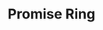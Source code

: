 ---
abv: 6.2%
alt:
availability: Keg
bitterness: 
description: Promise Ring is our Hazy IPA with Citra and Azacca hops. We used a large percentage of wheat for a full mouthfeel and the bitterness is restrained. Notes of pineapple and grapefruit.
gravity: 
hops: 
ibu: 55
img: promise-ring.jpg
layout: beer
malt: 
modal-id: promise-ring
title: Promise Ring
on-tap: nope
sourness: 
style: Hazy IPA
---